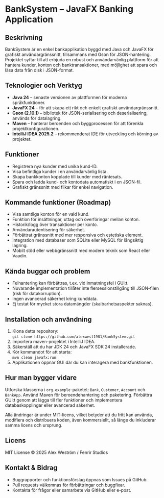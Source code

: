 <h1>BankSystem – JavaFX Banking Application</h1>

<h2>Beskrivning</h2>
<p>BankSystem är en enkel bankapplikation byggd med Java och JavaFX för grafiskt användargränssnitt, tillsammans med Gson för JSON-hantering. Projektet syftar till att erbjuda en robust och användarvänlig plattform för att hantera kunder, konton och banktransaktioner, med möjlighet att spara och läsa data från disk i JSON-format.</p>

<h2>Teknologier och Verktyg</h2>
<ul>
  <li><strong>Java 24</strong> – senaste versionen av plattformen för moderna språkfunktioner.</li>
  <li><strong>JavaFX 24</strong> – för att skapa ett rikt och enkelt grafiskt användargränssnitt.</li>
  <li><strong>Gson (2.10.1)</strong> – bibliotek för JSON-serialisering och deserialisering, används för datalagring.</li>
  <li><strong>Maven</strong> – hanterar beroenden och byggprocessen för att förenkla projektkonfigurationen.</li>
  <li><strong>IntelliJ IDEA 2025.2</strong> – rekommenderat IDE för utveckling och körning av projektet.</li>
</ul>

<h2>Funktioner</h2>
<ul>
  <li>Registrera nya kunder med unika kund-ID.</li>
  <li>Visa befintliga kunder i en användarvänlig lista.</li>
  <li>Skapa bankkonton kopplade till kunder med räntesats.</li>
  <li>Spara och ladda kund- och kontodata automatiskt i en JSON-fil.</li>
  <li>Grafiskt gränssnitt med flikar för enkel navigation.</li>
</ul>

<h2>Kommande funktioner (Roadmap)</h2>
<ul>
  <li>Visa samtliga konton för en vald kund.</li>
  <li>Funktion för insättningar, uttag och överföringar mellan konton.</li>
  <li>Historik/logg över transaktioner per konto.</li>
  <li>Användarautentisering för säkerhet.</li>
  <li>Förbättrat gränssnitt med mer responsiva och estetiska element.</li>
  <li>Integration med databaser som SQLite eller MySQL för långsiktig lagring.</li>
  <li>Mobilt stöd eller webbgränssnitt med modern teknik som React eller Vaadin.</li>
</ul>

<h2>Kända buggar och problem</h2>
<ul>
  <li>Felhantering kan förbättras, t.ex. vid inmatningsfel i GUI:t.</li>
  <li>Nuvarande implementation tillåter inte flersessionstillgång till JSON-filen (risk för datakorruption).</li>
  <li>Ingen avancerad säkerhet kring kunddata.</li>
  <li>Ej testat för mycket stora datamängder (skalbarhetsaspekter saknas).</li>
</ul>

<h2>Installation och användning</h2>
<ol>
  <li>Klona detta repository:<br>
    <code>git clone https://github.com/alexwest1981/BankSystem.git</code>
  </li>
  <li>Importera maven-projektet i IntelliJ IDEA.</li>
  <li>Säkerställ att du har JDK 24 och JavaFX SDK 24 installerade.</li>
  <li>Kör kommandot för att starta:<br>
    <code>mvn clean javafx:run</code>
  </li>
  <li>Applikationen öppnar GUI där du kan interagera med bankfunktionen.</li>
</ol>

<h2>Hur man bygger vidare</h2>
<p>Utforska klasserna i <code>org.example</code>-paketet: <code>Bank</code>, <code>Customer</code>, <code>Account</code> och <code>BankApp</code>. Använd Maven för beroendehantering och paketering. Förbättra GUI:t genom att lägga till fler funktioner och implementera databaskopplingar eller avancerad säkerhet.</p>
<p>Alla ändringar är under MIT-licens, vilket betyder att du fritt kan använda, modifiera och distribuera koden, även kommersiellt, så länge du inkluderar samma licens och ursprung.</p>

<h2>Licens</h2>
<p>MIT License © 2025 Alex Weström / Fenrir Studios</p>

<h2>Kontakt &amp; Bidrag</h2>
<ul>
  <li>Buggrapporter och funktionsförslag öppnas som Issues på GitHub.</li>
  <li>Pull requests välkomnas för förbättringar och buggfixar.</li>
  <li>Kontakta för frågor eller samarbete via GitHub eller e-post.</li>
</ul>
